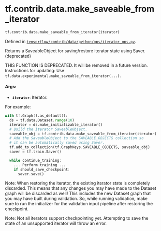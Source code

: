 <div itemscope itemtype="http://developers.google.com/ReferenceObject">
<meta itemprop="name" content="tf.contrib.data.make_saveable_from_iterator" />
<meta itemprop="path" content="Stable" />
</div>

# tf.contrib.data.make_saveable_from_iterator

``` python
tf.contrib.data.make_saveable_from_iterator(iterator)
```



Defined in [`tensorflow/contrib/data/python/ops/iterator_ops.py`](/code/stable/tensorflow/contrib/data/python/ops/iterator_ops.py).

Returns a SaveableObject for saving/restore iterator state using Saver. (deprecated)

THIS FUNCTION IS DEPRECATED. It will be removed in a future version.
Instructions for updating:
Use `tf.data.experimental.make_saveable_from_iterator(...)`.

#### Args:

* <b>`iterator`</b>: Iterator.

For example:

```python
with tf.Graph().as_default():
  ds = tf.data.Dataset.range(10)
  iterator = ds.make_initializable_iterator()
  # Build the iterator SaveableObject.
  saveable_obj = tf.contrib.data.make_saveable_from_iterator(iterator)
  # Add the SaveableObject to the SAVEABLE_OBJECTS collection so
  # it can be automatically saved using Saver.
  tf.add_to_collection(tf.GraphKeys.SAVEABLE_OBJECTS, saveable_obj)
  saver = tf.train.Saver()

  while continue_training:
    ... Perform training ...
    if should_save_checkpoint:
      saver.save()
```

Note: When restoring the iterator, the existing iterator state is completely
discarded. This means that any changes you may have made to the Dataset
graph will be discarded as well! This includes the new Dataset graph
that you may have built during validation. So, while running validation,
make sure to run the initializer for the validation input pipeline after
restoring the checkpoint.

Note: Not all iterators support checkpointing yet. Attempting to save the
state of an unsupported iterator will throw an error.